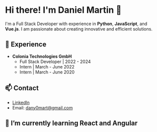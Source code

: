 # Hi there! I'm Daniel Martin 👋

I'm a Full Stack Developer with experience in **Python**, **JavaScript**, and **Vue.js**. I am passionate about creating innovative and efficient solutions.

## 💼 Experience
- **Colonia Technologies GmbH**
  - Full Stack Developer | 2022 - 2024
  - Intern | March - June 2022
  - Intern | March - June 2020

## 📫 Contact
- [LinkedIn](http://www.linkedin.com/in/daniel-martin-247528184)
- Email: dany0mart@gmail.com

## 🌱 I’m currently learning React and Angular
<!--
**dany0mart/dany0mart** is a ✨ _special_ ✨ repository because its `README.md` (this file) appears on your GitHub profile.

Here are some ideas to get you started:

- 🔭 I’m currently working on ...
- 🌱 I’m currently learning ...
- 👯 I’m looking to collaborate on ...
- 🤔 I’m looking for help with ...
- 💬 Ask me about ...
- 📫 How to reach me: ...
- 😄 Pronouns: ...
- ⚡ Fun fact: ...
-->
